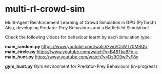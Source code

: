 # multi-rl-crowd-sim
Multi-Agent Reinforcement Learning of Crowd Simulation in GPU (PyTorch)
Also, developing Predator-Prey Behaviours and a Battlefield Simulation!

Check the following videos for behaviour learnt by each simulation type:

**main_random.py** https://www.youtube.com/watch?v=VC5WT70MBQU  
**main_circle.py** https://www.youtube.com/watch?v=B48TkaBFe-c  
**main_hunt.py** https://www.youtube.com/watch?v=Ds9O9wPyF8g  

**gym_hunt.py** Gym environment for Predator-Prey Behaviours (in-progress)
